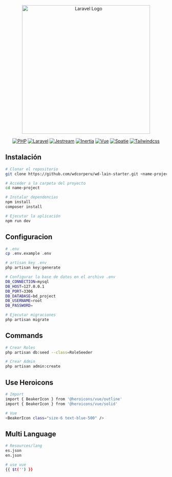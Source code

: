 <p align="center"><a href="https://laravel.com" target="_blank"><img src="https://img-c.udemycdn.com/course/480x270/5853238_37f7_2.jpg" width="400" alt="Laravel Logo"></a></p>

<p align="center">
<a href="https://www.php.net/"><img src="https://img.shields.io/badge/8.2-Php-4F5B93" alt="PHP"></a>
<a href="https://laravel.com/docs/11.x"><img src="https://img.shields.io/badge/11.31-Laravel-F13B2F" alt="Laravel"></a>
<a href="https://jetstream.laravel.com/introduction.html"><img src="https://img.shields.io/badge/5.3-Jestream-6875F5" alt="Jestream"></a>
<a href="https://inertiajs.com/"><img src="https://img.shields.io/badge/1.1-Inertia-9354E9" alt="Inertia"></a>
<a href="https://vuejs.org/"><img src="https://img.shields.io/badge/3.3.13-Vue-42D392" alt="Vue"></a>
<a href="https://spatie.be/"><img src="https://img.shields.io/badge/6.13-Spatie-1D7593" alt="Spatie"></a>
<a href="https://tailwindcss.com/"><img src="https://img.shields.io/badge/3.4.0-Tailwindcss-36BCFF" alt="Tailwindcss"></a>
</p>


## Instalación

```bash
# Clonar el repositorio
git clone https://github.com/wdcorperu/wd-lain-starter.git <name-project>

# Acceder a la carpeta del proyecto
cd name-project

# Instalar dependencias
npm install
composer install

# Ejecutar la aplicación
npm run dev
```

## Configuracion

```bash
# .env
cp .env.example .env

# artisan key .env
php artisan key:generate

# Configurar la base de datos en el archivo .env
DB_CONNECTION=mysql
DB_HOST=127.0.0.1
DB_PORT=3306
DB_DATABASE=bd_project
DB_USERNAME=root
DB_PASSWORD=

# Ejecutar migraciones
php artisan migrate
```

## Commands

```bash
# Crear Roles
php artisan db:seed --class=RoleSeeder

# Crear Admin
php artisan admin:create
```

## Use Heroicons

```bash
# Import
import { BeakerIcon } from '@heroicons/vue/outline'
import { BeakerIcon } from '@heroicons/vue/solid'

# Vue
<BeakerIcon class="size-6 text-blue-500" />
```

## Multi Language

```bash
# Resources/lang
es.json
en.json

# use vue
{{ $t('') }}
```